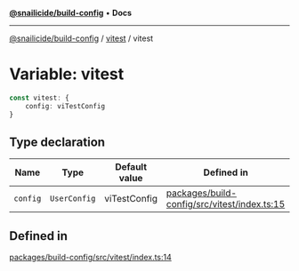 [**@snailicide/build-config**](../../README.md) • **Docs**

---

[@snailicide/build-config](../../README.md) / [vitest](../README.md) / vitest

# Variable: vitest

```ts
const vitest: {
    config: viTestConfig
}
```

## Type declaration

| Name | Type | Default value | Defined in |
| --- | --- | --- | --- |
| `config` | `UserConfig` | viTestConfig | [packages/build-config/src/vitest/index.ts:15](https://github.com/gbtunney/snailicide-monorepo/blob/master/packages/build-config/src/vitest/index.ts#L15) |

## Defined in

[packages/build-config/src/vitest/index.ts:14](https://github.com/gbtunney/snailicide-monorepo/blob/master/packages/build-config/src/vitest/index.ts#L14)
